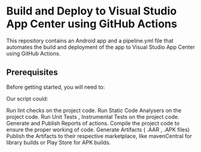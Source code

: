 # Build and Deploy to Visual Studio App Center using GitHub Actions

This repository contains an Android app and a pipeline.yml file that automates the build and deployment of the app to Visual Studio App Center using GitHub Actions.

## Prerequisites

Before getting started, you will need to:

Our script could:

Run lint checks on the project code.
Run Static Code Analysers on the project code.
Run Unit Tests , Instrumental Tests on the project code.
Generate and Publish Reports of actions.
Compile the project code to ensure the proper working of code.
Generate Artifacts ( .AAR , .APK files)
Publish the Artifacts to their respective marketplace, like mavenCentral for library builds or Play Store for APK builds.
